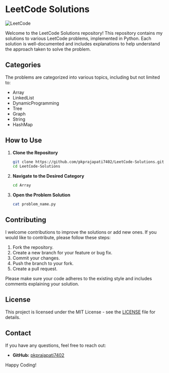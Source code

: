 
# LeetCode Solutions
![LeetCode](https://upload.wikimedia.org/wikipedia/commons/1/19/LeetCode_logo_black.png)

Welcome to the LeetCode Solutions repository! This repository contains my solutions to various LeetCode problems, implemented in Python. Each solution is well-documented and includes explanations to help understand the approach taken to solve the problem.


## Categories

The problems are categorized into various topics, including but not limited to:

- Array
- LinkedList
- DynamicProgramming
- Tree
- Graph
- String
- HashMap

## How to Use

1. **Clone the Repository**

   ```bash
   git clone https://github.com/pkprajapati7402/LeetCode-Solutions.git
   cd LeetCode-Solutions
   ```

2. **Navigate to the Desired Category**

   ```bash
   cd Array
   ```

3. **Open the Problem Solution**

   ```bash
   cat problem_name.py
   ```

## Contributing

I welcome contributions to improve the solutions or add new ones. If you would like to contribute, please follow these steps:

1. Fork the repository.
2. Create a new branch for your feature or bug fix.
3. Commit your changes.
4. Push the branch to your fork.
5. Create a pull request.

Please make sure your code adheres to the existing style and includes comments explaining your solution.

## License

This project is licensed under the MIT License - see the [LICENSE](LICENSE) file for details.

## Contact

If you have any questions, feel free to reach out:

- **GitHub:** [pkprajapati7402](https://github.com/pkprajapati7402)

Happy Coding!
